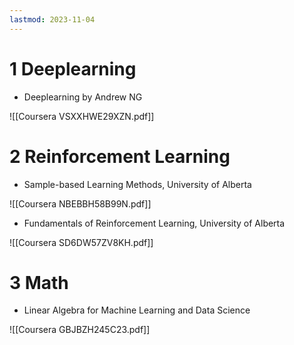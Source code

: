 ```yaml
---
lastmod: 2023-11-04
---
```


# 1 Deeplearning
- Deeplearning by Andrew NG

![[Coursera VSXXHWE29XZN.pdf]]

# 2 Reinforcement Learning
 - Sample-based Learning Methods, University of Alberta
 
 ![[Coursera NBEBBH58B99N.pdf]]
 - Fundamentals of Reinforcement Learning, University of Alberta
 
![[Coursera SD6DW57ZV8KH.pdf]]

# 3 Math
- Linear Algebra for Machine Learning and Data Science

 ![[Coursera GBJBZH245C23.pdf]]